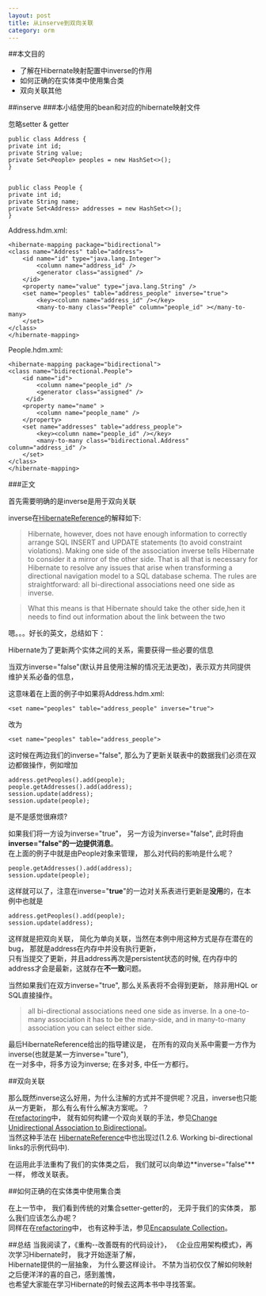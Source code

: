 ```yaml
---
layout: post
title: 从inserve到双向关联
category: orm
---
```


##本文目的

* 了解在Hibernate映射配置中inverse的作用
* 如何正确的在实体类中使用集合类
* 双向关联其他

##inserve
###本小结使用的bean和对应的hibernate映射文件

忽略setter & getter

	public class Address {
    private int id;
    private String value;
    private Set<People> peoples = new HashSet<>();
	}
	

	public class People {
    private int id;
    private String name;
    private Set<Address> addresses = new HashSet<>();
	}

Address.hdm.xml:

	<hibernate-mapping package="bidirectional">
    <class name="Address" table="address">
        <id name="id" type="java.lang.Integer">
            <column name="address_id" />
            <generator class="assigned" />
        </id>
        <property name="value" type="java.lang.String" />
        <set name="peoples" table="address_people" inverse="true">
            <key><column name="address_id" /></key>
            <many-to-many class="People" column="people_id" ></many-to-many>
        </set>
    </class>
	</hibernate-mapping>

People.hdm.xml:

	<hibernate-mapping package="bidirectional">
    <class name="bidirectional.People">
        <id name="id">
            <column name="people_id" />
            <generator class="assigned" />
         </id>
        <property name="name" >
            <column name="people_name" />
        </property>
        <set name="addresses" table="address_people">
            <key><column name="people_id" /></key>
            <many-to-many class="bidirectional.Address" column="address_id" />
        </set>
    </class>
	</hibernate-mapping>


###正文

首先需要明确的是inverse是用于双向关联

inverse在[HibernateReference]的解释如下:

>Hibernate, however, does not have enough information to correctly arrange SQL INSERT and UPDATE statements (to avoid constraint violations). Making one side of the association inverse tells Hibernate to consider it a mirror of the other side. That is all that is necessary for Hibernate to resolve any issues that arise when transforming a directional navigation model to a SQL database schema. The rules are straightforward: all bi-directional associations need one side as inverse.

>What this means is that Hibernate should take the other side,hen it needs to find out information about the link between the two

嗯。。。好长的英文，总结如下：

Hibernate为了更新两个实体之间的关系，需要获得一些必要的信息

当双方inverse="false"(默认并且使用注解的情况无法更改)，表示双方共同提供维护关系必备的信息， 

这意味着在上面的例子中如果将Address.hdm.xml:

	<set name="peoples" table="address_people" inverse="true">
改为

	<set name="peoples" table="address_people">

这时候在两边我们的inverse="false", 那么为了更新关联表中的数据我们必须在双边都做操作，例如增加

	address.getPeoples().add(people);
	people.getAddresses().add(address);
	session.update(address);
	session.update(people);

是不是感觉很麻烦?

如果我们将一方设为inverse="true"， 另一方设为inverse="false", 此时将由**inverse="false"**的一边**提供消息**。  
在上面的例子中就是由People对象来管理， 那么对代码的影响是什么呢？

	people.getAddresses().add(address);
	session.update(people);

这样就可以了，注意在inverse="**true**"的一边对关系表进行更新是**没用**的，在本例中也就是
	
	address.getPeoples().add(people);
	session.update(address);

这样就是把双向关联， 简化为单向关联，当然在本例中用这种方式是存在潜在的bug， 那就是address在内存中并没有执行更新，  
只有当提交了更新，并且address再次是persistent状态的时候, 在内存中的address才会是最新，这就存在**不一致**问题。

当然如果我们在双方inverse="true", 那么关系表将不会得到更新， 除非用HQL or SQL直接操作。

>all bi-directional associations need one side as inverse. In a one-to-many association it has to be the many-side, and in many-to-many association you can select either side.

最后HibernateReference给出的指导建议是， 在所有的双向关系中需要一方作为inverse(也就是某一方inverse="ture"),  
在一对多中，将多方设为inverse; 在多对多, 中任一方都行。

##双向关联

那么既然inverse这么好用，为什么注解的方式并不提供呢？况且，inverse也只能从一方更新， 那么有么有什么解决方案呢。？  
在[refactoring]中， 就有如何构建一个双向关联的手法，参见[Change Unidirectional Association to Bidirectional]。  
当然这种手法在 [HibernateReference]中也出现过(1.2.6. Working bi-directional links的示例代码中).

在运用此手法重构了我们的实体类之后， 我们就可以向单边**inverse="false"**一样， 修改关联表。

##如何正确的在实体类中使用集合类

在上一节中， 我们看到传统的对集合setter-getter的， 无异于我们的实体类， 那么我们应该怎么办呢？  
同样在在[refactoring]中， 也有这种手法，参见[Encapsulate Collection]。 

##总结
当我阅读了，《重构--改善既有的代码设计》， 《企业应用架构模式》，再次学习Hibernate时， 我才开始逐渐了解，  
Hibernate提供的一层抽象， 为什么要这样设计。 不禁为当初仅仅了解如何映射之后便洋洋的喜的自己，感到羞愧，  
也希望大家能在学习Hibernate的时候去这两本书中寻找答案。

[HibernateReference]: http://docs.jboss.org/hibernate/orm/4.3/manual/en-US/html_single
[refactoring]:  http://en.wikipedia.org/wiki/Code_refactoring
[Change Unidirectional Association to Bidirectional]: https://refactoring.guru/change-unidirectional-association-to-bidirectional
[Encapsulate Collection]: https://refactoring.guru/encapsulate-collection